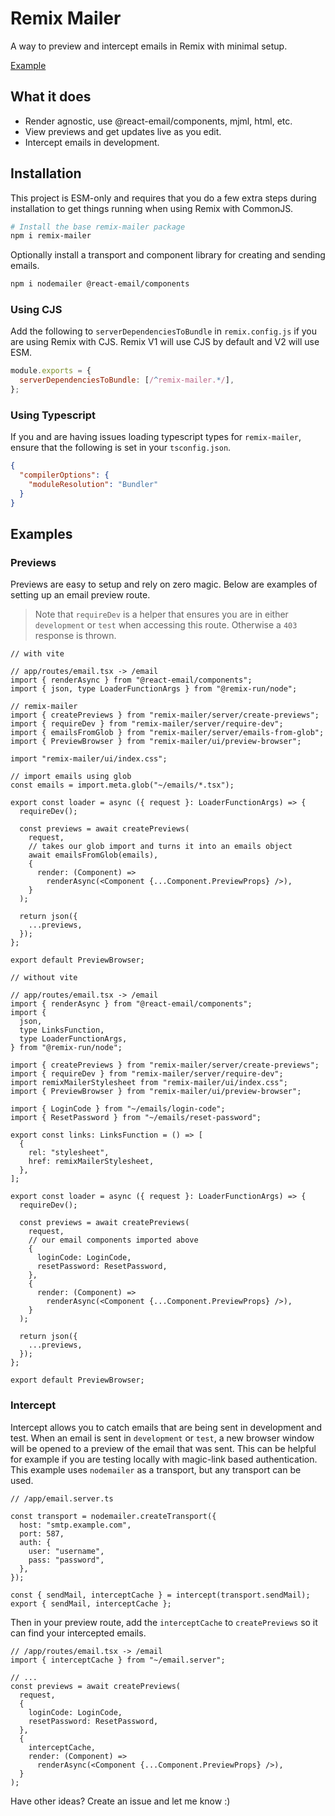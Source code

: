 # Remix Mailer

A way to preview and intercept emails in Remix with minimal setup.

[Example](https://remix-mailer.gregermendle.com/email)

## What it does

- Render agnostic, use @react-email/components, mjml, html, etc.
- View previews and get updates live as you edit.
- Intercept emails in development.

## Installation

This project is ESM-only and requires that you do a few extra steps during installation to get things running when using Remix with CommonJS.

```bash
# Install the base remix-mailer package
npm i remix-mailer
```

Optionally install a transport and component library for creating and sending emails.

```bash
npm i nodemailer @react-email/components
```

### Using CJS

Add the following to `serverDependenciesToBundle` in `remix.config.js` if you are using Remix with CJS. Remix V1 will use CJS by default and V2 will use ESM.

```js
module.exports = {
  serverDependenciesToBundle: [/^remix-mailer.*/],
};
```

### Using Typescript

If you and are having issues loading typescript types for `remix-mailer`, ensure that the following is set in your `tsconfig.json`.

```json
{
  "compilerOptions": {
    "moduleResolution": "Bundler"
  }
}
```

## Examples

### Previews

Previews are easy to setup and rely on zero magic. Below are examples of setting up an email preview route.

> Note that `requireDev` is a helper that ensures you are in either `development` or `test` when accessing this route. Otherwise a `403` response is thrown.

```tsx
// with vite

// app/routes/email.tsx -> /email
import { renderAsync } from "@react-email/components";
import { json, type LoaderFunctionArgs } from "@remix-run/node";

// remix-mailer
import { createPreviews } from "remix-mailer/server/create-previews";
import { requireDev } from "remix-mailer/server/require-dev";
import { emailsFromGlob } from "remix-mailer/server/emails-from-glob";
import { PreviewBrowser } from "remix-mailer/ui/preview-browser";

import "remix-mailer/ui/index.css";

// import emails using glob
const emails = import.meta.glob("~/emails/*.tsx");

export const loader = async ({ request }: LoaderFunctionArgs) => {
  requireDev();

  const previews = await createPreviews(
    request,
    // takes our glob import and turns it into an emails object
    await emailsFromGlob(emails),
    {
      render: (Component) =>
        renderAsync(<Component {...Component.PreviewProps} />),
    }
  );

  return json({
    ...previews,
  });
};

export default PreviewBrowser;
```

```tsx
// without vite

// app/routes/email.tsx -> /email
import { renderAsync } from "@react-email/components";
import {
  json,
  type LinksFunction,
  type LoaderFunctionArgs,
} from "@remix-run/node";

import { createPreviews } from "remix-mailer/server/create-previews";
import { requireDev } from "remix-mailer/server/require-dev";
import remixMailerStylesheet from "remix-mailer/ui/index.css";
import { PreviewBrowser } from "remix-mailer/ui/preview-browser";

import { LoginCode } from "~/emails/login-code";
import { ResetPassword } from "~/emails/reset-password";

export const links: LinksFunction = () => [
  {
    rel: "stylesheet",
    href: remixMailerStylesheet,
  },
];

export const loader = async ({ request }: LoaderFunctionArgs) => {
  requireDev();

  const previews = await createPreviews(
    request,
    // our email components imported above
    {
      loginCode: LoginCode,
      resetPassword: ResetPassword,
    },
    {
      render: (Component) =>
        renderAsync(<Component {...Component.PreviewProps} />),
    }
  );

  return json({
    ...previews,
  });
};

export default PreviewBrowser;
```

### Intercept

Intercept allows you to catch emails that are being sent in development and test. When an email is sent in `development` or `test`, a new browser window will be opened to a preview of the email that was sent. This can be helpful for example if you are testing locally with magic-link based authentication. This example uses `nodemailer` as a transport, but any transport can be used.

```tsx
// /app/email.server.ts

const transport = nodemailer.createTransport({
  host: "smtp.example.com",
  port: 587,
  auth: {
    user: "username",
    pass: "password",
  },
});

const { sendMail, interceptCache } = intercept(transport.sendMail);
export { sendMail, interceptCache };
```

Then in your preview route, add the `interceptCache` to `createPreviews` so it can find your intercepted emails.

```tsx
// /app/routes/email.tsx -> /email
import { interceptCache } from "~/email.server";

// ...
const previews = await createPreviews(
  request,
  {
    loginCode: LoginCode,
    resetPassword: ResetPassword,
  },
  {
    interceptCache,
    render: (Component) =>
      renderAsync(<Component {...Component.PreviewProps} />),
  }
);
```

Have other ideas? Create an issue and let me know :)
